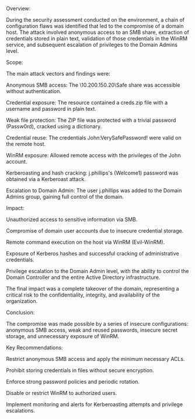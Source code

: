Overview:

During the security assessment conducted on the environment, a chain of configuration flaws was identified that led to the compromise of a domain host. The attack involved anonymous access to an SMB share, extraction of credentials stored in plain text, validation of those credentials in the WinRM service, and subsequent escalation of privileges to the Domain Admins level.

Scope:

The main attack vectors and findings were:

Anonymous SMB access: The \\10.200.150.20\Safe share was accessible without authentication.

Credential exposure: The resource contained a creds.zip file with a username and password in plain text.

Weak file protection: The ZIP file was protected with a trivial password (Passw0rd), cracked using a dictionary.

Credential reuse: The credentials John:VerySafePassword! were valid on the remote host.

WinRM exposure: Allowed remote access with the privileges of the John account.

Kerberoasting and hash cracking: j.phillips's (Welcome1) password was obtained via a Kerberoast attack.

Escalation to Domain Admin: The user j.phillips was added to the Domain Admins group, gaining full control of the domain.

Impact:

Unauthorized access to sensitive information via SMB.

Compromise of domain user accounts due to insecure credential storage.

Remote command execution on the host via WinRM (Evil-WinRM).

Exposure of Kerberos hashes and successful cracking of administrative credentials.

Privilege escalation to the Domain Admin level, with the ability to control the Domain Controller and the entire Active Directory infrastructure.

The final impact was a complete takeover of the domain, representing a critical risk to the confidentiality, integrity, and availability of the organization.

Conclusion:

The compromise was made possible by a series of insecure configurations: anonymous SMB access, weak and reused passwords, insecure secret storage, and unnecessary exposure of WinRM.

Key Recommendations:

Restrict anonymous SMB access and apply the minimum necessary ACLs.

Prohibit storing credentials in files without secure encryption.

Enforce strong password policies and periodic rotation.

Disable or restrict WinRM to authorized users.

Implement monitoring and alerts for Kerberoasting attempts and privilege escalations.